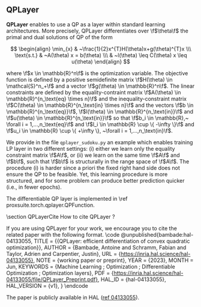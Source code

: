 ## QPLayer

**QPLayer** enables to use a QP as a layer within standard learning architectures. More precisely, QPLayer differentiates over \f$\theta\f$ the primal and dual solutions of QP of the form

$$
\begin{align}
\min_{x} &  ~\frac{1}{2}x^{T}H(\theta)x+g(\theta)^{T}x \\\
\text{s.t.} & ~A(\theta) x = b(\theta) \\\
& ~l(\theta) \leq C(\theta) x \leq u(\theta)
\end{align}
$$

where \f$x \in \mathbb{R}^n\f$ is the optimization variable. The objective function is defined by a positive semidefinite matrix \f$H(\theta) \in \mathcal{S}^n_+\f$ and a vector \f$g(\theta) \in \mathbb{R}^n\f$. The linear constraints are defined by the equality-contraint matrix \f$A(\theta) \in \mathbb{R}^{n_\text{eq} \times n}\f$ and the inequality-constraint matrix \f$C(\theta) \in \mathbb{R}^{n_\text{in} \times n}\f$ and the vectors \f$b \in \mathbb{R}^{n_\text{eq}}\f$, \f$l(\theta) \in \mathbb{R}^{n_\text{in}}\f$ and \f$u(\theta) \in \mathbb{R}^{n_\text{in}}\f$ so that \f$b_i \in \mathbb{R},~ \forall i = 1,...,n_\text{eq}\f$ and \f$l_i \in \mathbb{R} \cup \{ -\infty \}\f$ and \f$u_i \in \mathbb{R} \cup \{ +\infty \}, ~\forall i = 1,...,n_\text{in}\f$.

We provide in the file `qplayer_sudoku.py` an example which enables training LP layer in two different settings: (i) either we learn only the equality constraint matrix \f$A\f$, or (ii) we learn on the same time \f$A\f$ and \f$b\f$, such that \f$b\f$ is structurally in the range space of \f$A\f$. The procedure (i) is harder since a priori the fixed right hand side does not ensure the QP to be feasible. Yet, this learning procedure is more structured, and for some problem can produce better prediction quicker (i.e., in fewer epochs).

The differentiable QP layer is implemented in \ref proxsuite.torch.qplayer.QPFunction.

\section QPLayerCite How to cite QPLayer ?

If you are using QPLayer for your work, we encourage you to cite the related paper with the following format.
\code
@unpublished{bambade:hal-04133055,
  TITLE = {{QPLayer: efficient differentiation of convex quadratic optimization}},
  AUTHOR = {Bambade, Antoine and Schramm, Fabian and Taylor, Adrien and Carpentier, Justin},
  URL = {https://inria.hal.science/hal-04133055},
  NOTE = {working paper or preprint},
  YEAR = {2023},
  MONTH = Jun,
  KEYWORDS = {Machine Learning ; Optimization ; Differentiable Optimization ; Optimization layers},
  PDF = {https://inria.hal.science/hal-04133055/file/QPLayer_Preprint.pdf},
  HAL_ID = {hal-04133055},
  HAL_VERSION = {v1},
}
\endcode

The paper is publicly available in HAL ([ref 04133055](https://inria.hal.science/hal-04133055/file/QPLayer_Preprint.pdf)).
